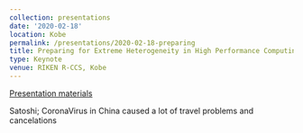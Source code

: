 ```yaml
---
collection: presentations
date: '2020-02-18'
location: Kobe
permalink: /presentations/2020-02-18-preparing
title: Preparing for Extreme Heterogeneity in High Performance Computing
type: Keynote
venue: RIKEN R-CCS, Kobe
---
```


[Presentation materials](https://www.r-ccs.riken.jp/R-CCS-Symposium/2020/)

Satoshi; CoronaVirus in China caused a lot of travel problems and cancelations
